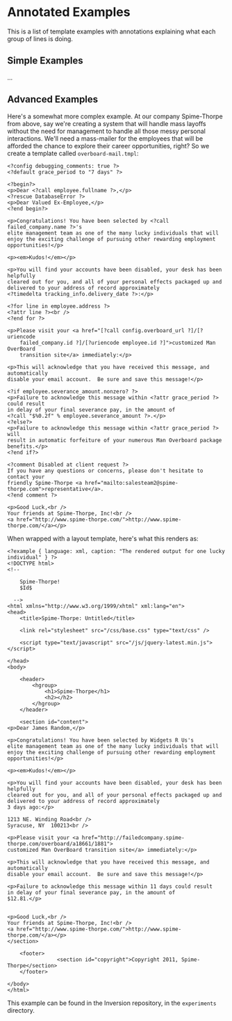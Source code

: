 # Annotated Examples

This is a list of template examples with annotations explaining what each group of lines is doing.

## Simple Examples

...


## Advanced Examples

Here's a somewhat more complex example. At our company Spime-Thorpe from above, say we're creating a system that will handle mass layoffs without the need for management to handle all those messy personal interactions. We'll need a mass-mailer for the employees that will be afforded the chance to explore their career opportunities, right? So we create a template called `overboard-mail.tmpl`:

    <?config debugging_comments: true ?>
    <?default grace_period to "7 days" ?>
    
    <?begin?>
    <p>Dear <?call employee.fullname ?>,</p>
    <?rescue DatabaseError ?>
    <p>Dear Valued Ex-Employee,</p>
    <?end begin?>
    
    <p>Congratulations! You have been selected by <?call failed_company.name ?>'s
    elite management team as one of the many lucky individuals that will
    enjoy the exciting challenge of pursuing other rewarding employment
    opportunities!</p>
    
    <p><em>Kudos!</em></p>
    
    <p>You will find your accounts have been disabled, your desk has been helpfully 
    cleared out for you, and all of your personal effects packaged up and
    delivered to your address of record approximately 
    <?timedelta tracking_info.delivery_date ?>:</p>
    
    <?for line in employee.address ?>
    <?attr line ?><br />
    <?end for ?>
    
    <p>Please visit your <a href="[?call config.overboard_url ?]/[?uriencode 
    	failed_company.id ?]/[?uriencode employee.id ?]">customized Man OverBoard
    	transition site</a> immediately:</p>
    
    <p>This will acknowledge that you have received this message, and automatically 
    disable your email account.  Be sure and save this message!</p>
    
    <?if employee.severance_amount.nonzero? ?>
    <p>Failure to acknowledge this message within <?attr grace_period ?> could result 
    in delay of your final severance pay, in the amount of 
    <?call "$%0.2f" % employee.severance_amount ?>.</p>
    <?else?>
    <p>Failure to acknowledge this message within <?attr grace_period ?> will 
    result in automatic forfeiture of your numerous Man Overboard package benefits.</p>
    <?end if?>
    
    <?comment Disabled at client request ?>
    If you have any questions or concerns, please don't hesitate to contact your
    friendly Spime-Thorpe <a href="mailto:salesteam2@spime-thorpe.com">representative</a>.
    <?end comment ?>
    
    <p>Good Luck,<br />
    Your friends at Spime-Thorpe, Inc!<br />
    <a href="http://www.spime-thorpe.com/">http://www.spime-thorpe.com/</a></p>

When wrapped with a layout template, here's what this renders as:

    <?example { language: xml, caption: "The rendered output for one lucky individual" } ?>
    <!DOCTYPE html>
    <!--
    
    	Spime-Thorpe!
    	$Id$
    
      -->
    <html xmlns="http://www.w3.org/1999/xhtml" xml:lang="en">
    <head>
    	<title>Spime-Thorpe: Untitled</title>
    
    	<link rel="stylesheet" src="/css/base.css" type="text/css" />
    	
    	<script type="text/javascript" src="/js/jquery-latest.min.js"></script>
    	
    </head>
    <body>
    
    	<header>
    		<hgroup>
    			<h1>Spime-Thorpe</h1>
    			<h2></h2>
    		</hgroup>
    	</header>
    
    	<section id="content">
    <p>Dear James Random,</p>
    
    <p>Congratulations! You have been selected by Widgets R Us's
    elite management team as one of the many lucky individuals that will
    enjoy the exciting challenge of pursuing other rewarding employment
    opportunities!</p>
    
    <p><em>Kudos!</em></p>
    
    <p>You will find your accounts have been disabled, your desk has been helpfully 
    cleared out for you, and all of your personal effects packaged up and
    delivered to your address of record approximately 
    3 days ago:</p>
    
    1213 NE. Winding Road<br />
    Syracuse, NY  100213<br />
    
    <p>Please visit your <a href="http://failedcompany.spime-thorpe.com/overboard/a18661/1881">
    customized Man OverBoard transition site</a> immediately:</p>
    
    <p>This will acknowledge that you have received this message, and automatically 
    disable your email account.  Be sure and save this message!</p>
    
    <p>Failure to acknowledge this message within 11 days could result 
    in delay of your final severance pay, in the amount of 
    $12.81.</p>
    
    
    <p>Good Luck,<br />
    Your friends at Spime-Thorpe, Inc!<br />
    <a href="http://www.spime-thorpe.com/">http://www.spime-thorpe.com/</a></p>
    </section>
    
    	<footer>
    				<section id="copyright">Copyright 2011, Spime-Thorpe</section>
    	</footer>
    
    </body>
    </html>

This example can be found in the Inversion repository, in the `experiments` directory.

